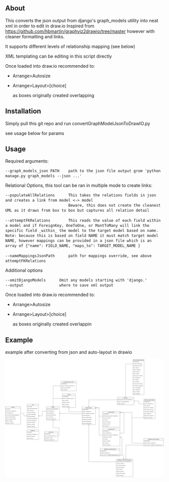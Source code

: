 ## About

This converts the json output from django's graph_models utility into neat xml in order to edit in draw.io
Inspired from https://github.com/hbmartin/graphviz2drawio/tree/master however with cleaner formatting and links.

It supports different levels of relationship mapping (see below)

XML templating can be editing in this script directly

Once loaded into draw.io recommended to:

- Arrange>Autosize
- Arrange>Layout>[choice]

  as boxes originally created overlapping

## Installation

Simply pull this git repo and run convertGraphModelJsonToDrawIO.py

see usage below for params

## Usage

Required arguments:

```
--graph_models_json PATH    path to the json file output grom 'python manage.py graph_models --json ...'
```

Relational Options, this tool can be ran in multiple mode to create links:

```
--populateAllRelations      This takes the relations fields in json and creates a link from model <-> model
                            Beware, this does not create the cleanest UML as it draws from box to box but captures all relation detail

--attemptFKRelations        This reads the value of each field within a model and if ForeignKey, OneToOne, or MantToMany will link the specific field _within_ the model to the target model based on name. Note: because this is based on field NAME it must match target model NAME, however mappings can be provided in a json file which is an array of {"name": FIELD_NAME, "maps_to": TARGET_MODEL_NAME }

--nameMappingsJsonPath      path for mappings override, see above attemptFKRelations
```

Additional options

```
--omitDjangoModels      Omit any models starting with 'django.'
--output                where to save xml output
```

Once loaded into draw.io recommended to:

- Arrange>Autosize
- Arrange>Layout>[choice]

  as boxes originally created overlappin

## Example

example after converting from json and auto-layout in drawio

![](./example.drawio.png)